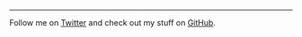 ***

Follow me on [Twitter](http://twitter.com/Antrikshy) and check out my stuff on [GitHub](http://github.com/Antrikshy).